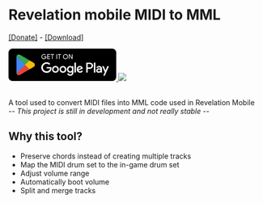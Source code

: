 # Revelation mobile MIDI to MML

[[Donate]](https://github.com/cuikho210/revelation-mobile-midi-to-mml/blob/main/README/DONATE.md) - 
[[Download]](https://github.com/cuikho210/revelation-mobile-midi-to-mml/releases)  

<a href="https://play.google.com/store/apps/details?id=com.mtlkms.revelation_mobile_midi_to_mml">
  <img src="https://raw.githubusercontent.com/pioug/google-play-badges/main/svg/en.svg" height="64" />
</a>
<a href="https://apps.microsoft.com/detail/9nwbrmhf4tlh">
  <img src="https://get.microsoft.com/images/en-us%20dark.svg" height="64"/>
</a>
<br />  
<br />  

A tool used to convert MIDI files into MML code used in Revelation Mobile  
-- *This project is still in development and not really stable* --  

## Why this tool?

+ Preserve chords instead of creating multiple tracks
+ Map the MIDI drum set to the in-game drum set
+ Adjust volume range
+ Automatically boot volume
+ Split and merge tracks


